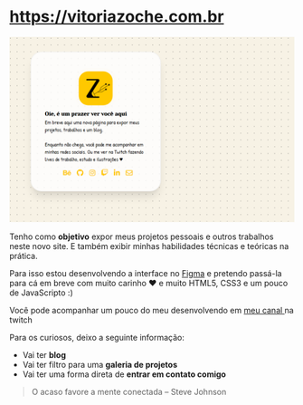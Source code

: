 <h1><a href="https://vitoriazoche.com.br">https://vitoriazoche.com.br</a></h1>

![](preview.png)

  Tenho como **objetivo** expor meus projetos pessoais e outros trabalhos neste novo site. E também exibir minhas habilidades técnicas e teóricas na prática.

  Para isso estou desenvolvendo a interface no <a href="#"> Figma</a> e pretendo passá-la para cá em breve com muito carinho ♥ e muito HTML5, CSS3 e um pouco de JavaScripto :)

  Você pode acompanhar um pouco do meu desenvolvendo em <a href="http://twitch.tv/vitoriazp/"> meu canal </a> na twitch

  Para os curiosos, deixo a seguinte informação:

   * Vai ter <b>blog</b>
   * Vai ter filtro para uma <b>galeria de projetos</b>
   * Vai ter uma forma direta de **entrar em contato comigo**


<blockquote>O acaso favore a mente conectada <span> – Steve Johnson </blockquote>


